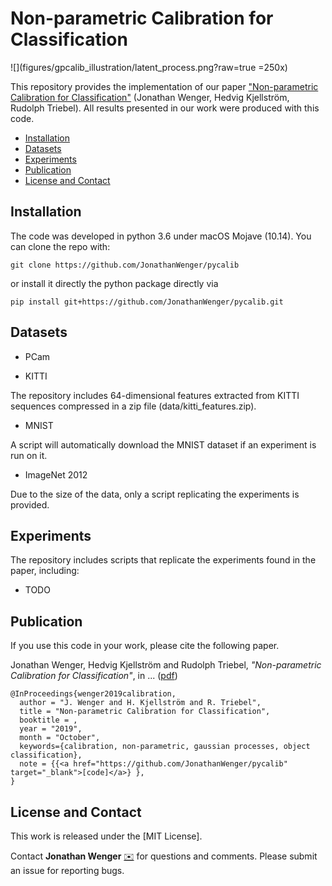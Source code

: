 # Non-parametric Calibration for Classification

![](figures/gpcalib_illustration/latent_process.png?raw=true =250x)

This repository provides the implementation of our paper ["Non-parametric Calibration for Classification"](addlink) (Jonathan Wenger, Hedvig Kjellström, Rudolph Triebel). All results presented in our work were produced with this code.

* [Installation](#usage)
* [Datasets](#data)
* [Experiments](#experiments)
* [Publication](#paper)
* [License and Contact](#other)


## <a name="usage">Installation</a>
The code was developed in python 3.6 under macOS Mojave (10.14). You can clone the repo with:
```
git clone https://github.com/JonathanWenger/pycalib
```
or install it directly the python package directly via
```
pip install git+https://github.com/JonathanWenger/pycalib.git
```

## <a name="data">Datasets</a>

* PCam

* KITTI

The repository includes 64-dimensional features extracted from KITTI sequences compressed in a zip file (data/kitti_features.zip).

* MNIST

A script will automatically download the MNIST dataset if an experiment is run on it.

* ImageNet 2012

Due to the size of the data, only a script replicating the experiments is provided.


## <a name="experiments">Experiments</a>

The repository includes scripts that replicate the experiments found in the paper, including:

* TODO

## <a name="paper">Publication</a>
If you use this code in your work, please cite the following paper.

Jonathan Wenger, Hedvig Kjellström and Rudolph Triebel, _"Non-parametric Calibration for Classification"_, in ... ([pdf](addlink))


    @InProceedings{wenger2019calibration,
      author = "J. Wenger and H. Kjellström and R. Triebel",
      title = "Non-parametric Calibration for Classification",
      booktitle = ,
      year = "2019",
      month = "October",
      keywords={calibration, non-parametric, gaussian processes, object classification},
      note = {{<a href="https://github.com/JonathanWenger/pycalib" target="_blank">[code]</a>} },
    }

## <a name="others"> License and Contact</a>

This work is released under the [MIT License].

Contact **Jonathan Wenger** [:envelope:](mailto:j.wenger@tum.de) for questions and comments. Please submit an issue for reporting bugs.
